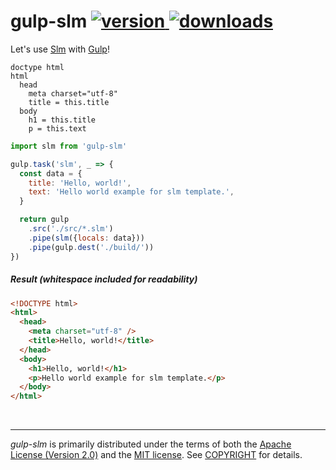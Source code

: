 gulp-slm [![version] ![downloads]][npm]
========
Let's use [Slm] with [Gulp]!

```slim
doctype html
html
  head
    meta charset="utf-8"
    title = this.title
  body
    h1 = this.title
    p = this.text
```

```javascript
import slm from 'gulp-slm'

gulp.task('slm', _ => {
  const data = {
    title: 'Hello, world!',
    text: 'Hello world example for slm template.',
  }

  return gulp
    .src('./src/*.slm')
    .pipe(slm({locals: data}))
    .pipe(gulp.dest('./build/'))
})
```

##### Result *(whitespace included for readability)*

```html
<!DOCTYPE html>
<html>
  <head>
    <meta charset="utf-8" />
    <title>Hello, world!</title>
  </head>
  <body>
    <h1>Hello, world!</h1>
    <p>Hello world example for slm template.</p>
  </body>
</html>
```

&nbsp;

--------

*gulp-slm* is primarily distributed under the terms of both the [Apache License
(Version 2.0)] and the [MIT license]. See [COPYRIGHT] for details.

[version]: https://badgen.net/npm/v/gulp-slm
[downloads]: https://badgen.net/npm/dt/gulp-slm
[npm]: https://npmjs.org/package/gulp-slm

[Slm]: https://github.com/slm-lang/slm
[Gulp]: https://gulpjs.com/

[MIT license]: LICENSE-MIT
[Apache License (Version 2.0)]: LICENSE-APACHE
[COPYRIGHT]: COPYRIGHT
